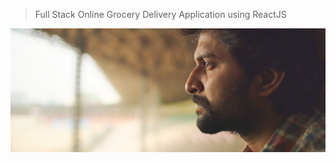> Full Stack Online Grocery Delivery Application using ReactJS

![This is the Project Thumbnail](./snap.jpg)